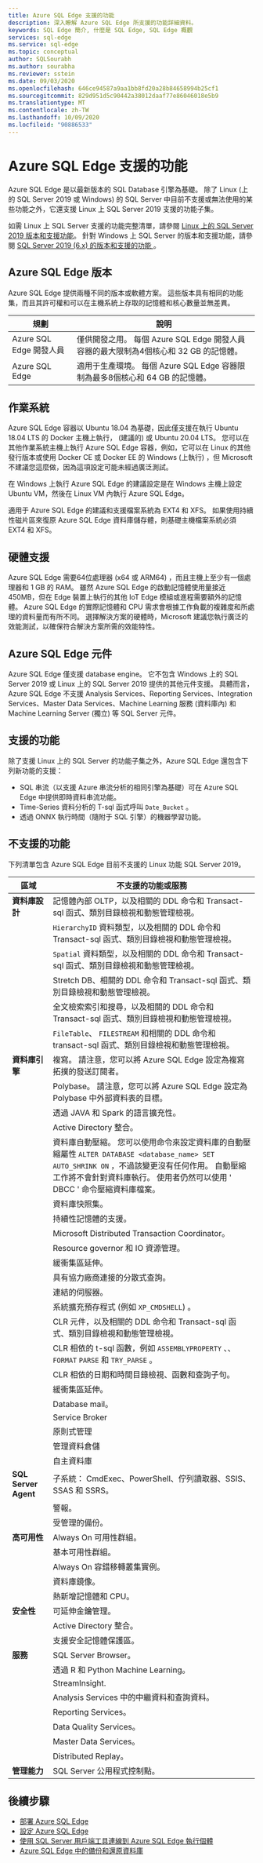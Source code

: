 ```yaml
---
title: Azure SQL Edge 支援的功能
description: 深入瞭解 Azure SQL Edge 所支援的功能詳細資料。
keywords: SQL Edge 簡介, 什麼是 SQL Edge, SQL Edge 概觀
services: sql-edge
ms.service: sql-edge
ms.topic: conceptual
author: SQLSourabh
ms.author: sourabha
ms.reviewer: sstein
ms.date: 09/03/2020
ms.openlocfilehash: 646ce94587a9aa1bb8fd20a28b84658994b25cf1
ms.sourcegitcommit: 829d951d5c90442a38012daaf77e86046018e5b9
ms.translationtype: MT
ms.contentlocale: zh-TW
ms.lasthandoff: 10/09/2020
ms.locfileid: "90886533"
---
```

# <a name="supported-features-of-azure-sql-edge"></a>Azure SQL Edge 支援的功能 

Azure SQL Edge 是以最新版本的 SQL Database 引擎為基礎。 除了 Linux (上的 SQL Server 2019 或 Windows) 的 SQL Server 中目前不支援或無法使用的某些功能之外，它還支援 Linux 上 SQL Server 2019 支援的功能子集。

如需 Linux 上 SQL Server 支援的功能完整清單，請參閱 [Linux 上的 SQL Server 2019 版本和支援功能](https://docs.microsoft.com/sql/linux/sql-server-linux-editions-and-components-2019)。 針對 Windows 上 SQL Server 的版本和支援功能，請參閱 [SQL Server 2019 (6.x) 的版本和支援的功能 ](https://docs.microsoft.com/sql/sql-server/editions-and-components-of-sql-server-version-15)。

## <a name="azure-sql-edge-editions"></a>Azure SQL Edge 版本

Azure SQL Edge 提供兩種不同的版本或軟體方案。 這些版本具有相同的功能集，而且其許可權和可以在主機系統上存取的記憶體和核心數量並無差異。

   |**規劃**  |**說明**  |
   |---------|---------|
   |Azure SQL Edge 開發人員  |  僅供開發之用。 每個 Azure SQL Edge 開發人員容器的最大限制為4個核心和 32 GB 的記憶體。  |
   |Azure SQL Edge    |  適用于生產環境。 每個 Azure SQL Edge 容器限制為最多8個核心和 64 GB 的記憶體。  |

## <a name="operating-system"></a>作業系統

Azure SQL Edge 容器以 Ubuntu 18.04 為基礎，因此僅支援在執行 Ubuntu 18.04 LTS 的 Docker 主機上執行， (建議的) 或 Ubuntu 20.04 LTS。 您可以在其他作業系統主機上執行 Azure SQL Edge 容器，例如，它可以在 Linux 的其他發行版本或使用 Docker CE 或 Docker EE 的 Windows (上執行) ，但 Microsoft 不建議您這麼做，因為這項設定可能未經過廣泛測試。

在 Windows 上執行 Azure SQL Edge 的建議設定是在 Windows 主機上設定 Ubuntu VM，然後在 Linux VM 內執行 Azure SQL Edge。

適用于 Azure SQL Edge 的建議和支援檔案系統為 EXT4 和 XFS。 如果使用持續性磁片區來復原 Azure SQL Edge 資料庫儲存體，則基礎主機檔案系統必須 EXT4 和 XFS。

## <a name="hardware-support"></a>硬體支援

Azure SQL Edge 需要64位處理器 (x64 或 ARM64) ，而且主機上至少有一個處理器和 1 GB 的 RAM。 雖然 Azure SQL Edge 的啟動記憶體使用量接近450MB，但在 Edge 裝置上執行的其他 IoT Edge 模組或進程需要額外的記憶體。 Azure SQL Edge 的實際記憶體和 CPU 需求會根據工作負載的複雜度和所處理的資料量而有所不同。 選擇解決方案的硬體時，Microsoft 建議您執行廣泛的效能測試，以確保符合解決方案所需的效能特性。  

## <a name="azure-sql-edge-components"></a>Azure SQL Edge 元件

Azure SQL Edge 僅支援 database engine。 它不包含 Windows 上的 SQL Server 2019 或 Linux 上的 SQL Server 2019 提供的其他元件支援。 具體而言，Azure SQL Edge 不支援 Analysis Services、Reporting Services、Integration Services、Master Data Services、Machine Learning 服務 (資料庫內) 和 Machine Learning Server (獨立) 等 SQL Server 元件。

## <a name="supported-features"></a>支援的功能

除了支援 Linux 上的 SQL Server 的功能子集之外，Azure SQL Edge 還包含下列新功能的支援： 

- SQL 串流（以支援 Azure 串流分析的相同引擎為基礎）可在 Azure SQL Edge 中提供即時資料串流功能。 
- Time-Series 資料分析的 T-sql 函式呼叫 `Date_Bucket` 。
- 透過 ONNX 執行時間（隨附于 SQL 引擎）的機器學習功能。

## <a name="unsupported-features"></a>不支援的功能

下列清單包含 Azure SQL Edge 目前不支援的 Linux 功能 SQL Server 2019。

| 區域 | 不支援的功能或服務 |
|-----|-----|
| **資料庫設計** | 記憶體內部 OLTP，以及相關的 DDL 命令和 Transact-sql 函式、類別目錄檢視和動態管理檢視。 |
| &nbsp; | `HierarchyID` 資料類型，以及相關的 DDL 命令和 Transact-sql 函式、類別目錄檢視和動態管理檢視。 |
| &nbsp; | `Spatial` 資料類型，以及相關的 DDL 命令和 Transact-sql 函式、類別目錄檢視和動態管理檢視。 |
| &nbsp; | Stretch DB、相關的 DDL 命令和 Transact-sql 函式、類別目錄檢視和動態管理檢視。 |
| &nbsp; | 全文檢索索引和搜尋，以及相關的 DDL 命令和 Transact-sql 函式、類別目錄檢視和動態管理檢視。|
| &nbsp; | `FileTable`、 `FILESTREAM` 和相關的 DDL 命令和 transact-sql 函式、類別目錄檢視和動態管理檢視。|
| **資料庫引擎** | 複寫。 請注意，您可以將 Azure SQL Edge 設定為複寫拓撲的發送訂閱者。 |
| &nbsp; | Polybase。 請注意，您可以將 Azure SQL Edge 設定為 Polybase 中外部資料表的目標。 |
| &nbsp; | 透過 JAVA 和 Spark 的語言擴充性。 |
| &nbsp; | Active Directory 整合。 |
| &nbsp; | 資料庫自動壓縮。 您可以使用命令來設定資料庫的自動壓縮屬性 `ALTER DATABASE <database_name> SET AUTO_SHRINK ON` ，不過該變更沒有任何作用。 自動壓縮工作將不會針對資料庫執行。 使用者仍然可以使用 ' DBCC ' 命令壓縮資料庫檔案。 |
| &nbsp; | 資料庫快照集。 |
| &nbsp; | 持續性記憶體的支援。 |
| &nbsp; | Microsoft Distributed Transaction Coordinator。 |
| &nbsp; | Resource governor 和 IO 資源管理。 |
| &nbsp; | 緩衝集區延伸。 |
| &nbsp; | 具有協力廠商連接的分散式查詢。 |
| &nbsp; | 連結的伺服器。 |
| &nbsp; | 系統擴充預存程式 (例如 `XP_CMDSHELL`) 。 |
| &nbsp; | CLR 元件，以及相關的 DDL 命令和 Transact-sql 函式、類別目錄檢視和動態管理檢視。 |
| &nbsp; | CLR 相依的 t-sql 函數，例如 `ASSEMBLYPROPERTY` 、、 `FORMAT` `PARSE` 和 `TRY_PARSE` 。 |
| &nbsp; | CLR 相依的日期和時間目錄檢視、函數和查詢子句。 |
| &nbsp; | 緩衝集區延伸。 |
| &nbsp; | Database mail。 |
| &nbsp; | Service Broker |
| &nbsp; | 原則式管理 |
| &nbsp; | 管理資料倉儲 |
| &nbsp; | 自主資料庫 |
| **SQL Server Agent** |  子系統： CmdExec、PowerShell、佇列讀取器、SSIS、SSAS 和 SSRS。 |
| &nbsp; | 警報。 |
| &nbsp; | 受管理的備份。 |
| **高可用性** | Always On 可用性群組。  |
| &nbsp; | 基本可用性群組。 |
| &nbsp; | Always On 容錯移轉叢集實例。 |
| &nbsp; | 資料庫鏡像。 |
| &nbsp; | 熱新增記憶體和 CPU。 |
| **安全性** | 可延伸金鑰管理。 |
| &nbsp; | Active Directory 整合。|
| &nbsp; | 支援安全記憶體保護區。|
| **服務** | SQL Server Browser。 |
| &nbsp; | 透過 R 和 Python Machine Learning。 |
| &nbsp; | StreamInsight. |
| &nbsp; | Analysis Services 中的中繼資料和查詢資料。 |
| &nbsp; | Reporting Services。 |
| &nbsp; | Data Quality Services。 |
| &nbsp; | Master Data Services。 |
| &nbsp; | Distributed Replay。 |
| **管理能力** | SQL Server 公用程式控制點。 |

## <a name="next-steps"></a>後續步驟

- [部署 Azure SQL Edge](deploy-portal.md)
- [設定 Azure SQL Edge](configure.md)
- [使用 SQL Server 用戶端工具連線到 Azure SQL Edge 執行個體](connect.md)
- [Azure SQL Edge 中的備份和還原資料庫](backup-restore.md)
